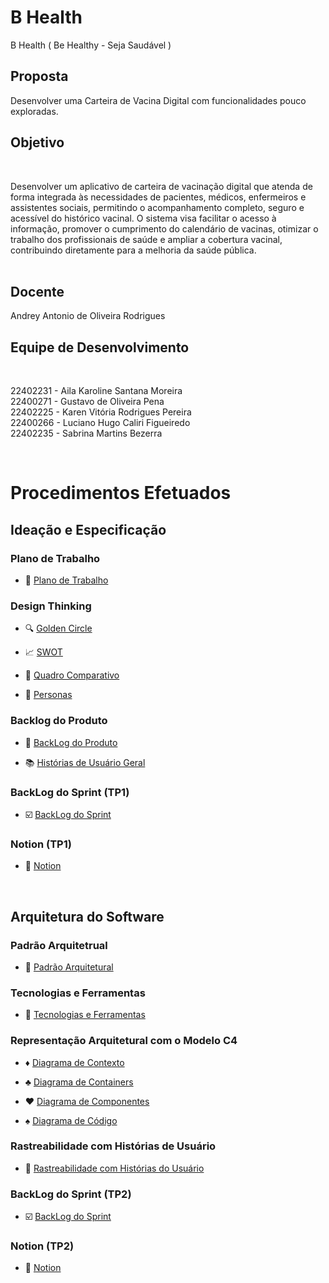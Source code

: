# B Health
 B Health ( Be Healthy - Seja Saudável )

## Proposta
Desenvolver uma Carteira de Vacina Digital com funcionalidades pouco exploradas.

## Objetivo
<br>

Desenvolver um aplicativo de carteira de vacinação digital que atenda de forma integrada às necessidades de pacientes, médicos, enfermeiros e assistentes sociais, permitindo o acompanhamento completo, seguro e acessível do histórico vacinal. O sistema visa facilitar o acesso à informação, promover o cumprimento do calendário de vacinas, otimizar o trabalho dos profissionais de saúde e ampliar a cobertura vacinal, contribuindo diretamente para a melhoria da saúde pública.
<br>
<br>

## Docente
Andrey Antonio de Oliveira Rodrigues

## Equipe de Desenvolvimento 

<br>

22402231 - Aila Karoline Santana Moreira     
22400271 - Gustavo de Oliveira Pena        
22402225 - Karen Vitória Rodrigues Pereira   
22400266 - Luciano Hugo Caliri Figueiredo    
22402235 - Sabrina Martins Bezerra

<br>

# Procedimentos Efetuados
## Ideação e Especificação

### Plano de Trabalho
- :speech_balloon: [Plano de Trabalho](https://github.com/hisokarenn/ES1-TP1/blob/859b5ccd4a17bda57965a308a1e962c64b0d5e9f/Ideacao_Especificacao/1_Plano_de_Trabalho/Plano_de_Trabalho.md)

### Design Thinking
- :mag: [Golden Circle](https://github.com/hisokarenn/ES1-TP1/blob/d64d984eea579a135c9c3db8bac4e7259134389f/Ideacao_Especificacao/2_Design_Thinking/1_Golden_Circle.md)

- :chart_with_upwards_trend: [SWOT](https://github.com/hisokarenn/ES1-TP1/blob/859b5ccd4a17bda57965a308a1e962c64b0d5e9f/Ideacao_Especificacao/2_Design_Thinking/2_SWOT.md)

- :twisted_rightwards_arrows: [Quadro Comparativo](https://github.com/hisokarenn/ES1-TP1/blob/d64d984eea579a135c9c3db8bac4e7259134389f/Ideacao_Especificacao/2_Design_Thinking/3_Quadro_Comparativo.md)

- :bust_in_silhouette: [Personas](https://github.com/hisokarenn/ES1-TP1/blob/859b5ccd4a17bda57965a308a1e962c64b0d5e9f/Ideacao_Especificacao/2_Design_Thinking/4_Personas.md)
  
### Backlog do Produto
- :busts_in_silhouette: [BackLog do Produto](https://github.com/hisokarenn/ES1-TP1/blob/dddc3d265a1f04deea29acc2e71a4026eed3c345/Ideacao_Especificacao/3_BackLog_do_Produto/BackLog_do_Produto.md)

- :books: [Histórias de Usuário Geral](https://github.com/hisokarenn/ES1-TP1/blob/dddc3d265a1f04deea29acc2e71a4026eed3c345/Ideacao_Especificacao/3_BackLog_do_Produto/Hist%C3%B3rias_de_usu%C3%A1rio.md)

### BackLog do Sprint (TP1)
- :ballot_box_with_check: [BackLog do Sprint](https://github.com/hisokarenn/ES1-TP1/blob/dddc3d265a1f04deea29acc2e71a4026eed3c345/Ideacao_Especificacao/4_BackLog_do_Sprint/BackLog_do_Sprint.md)

### Notion (TP1)
- :open_file_folder: [Notion](https://github.com/hisokarenn/ES1-TP1/tree/339d2631a9194a11bca8fbef5c0bb64f896ee82a/Ideacao_Especificacao/5_Notion)
<br>

## Arquitetura do Software
### Padrão Arquitetrual
- :triangular_ruler: [Padrão Arquitetural](https://github.com/hisokarenn/ES1-TP1/blob/24125bd3bc103330c16087f5f7c40439a8646a6e/Arquitetura_do_Software/1_Padr%C3%A3o_Arquitetural/Padr%C3%A3o_Arquitetural.md)

### Tecnologias e Ferramentas
- :hammer: [Tecnologias e Ferramentas](https://github.com/hisokarenn/ES1-TP1/blob/24125bd3bc103330c16087f5f7c40439a8646a6e/Arquitetura_do_Software/2_Tecnologias_e_Ferramentas/Tech%20Stack%20Map.md)

### Representação Arquitetural com o Modelo C4
- :diamonds: [Diagrama de Contexto](https://github.com/hisokarenn/ES1-TP1/blob/24125bd3bc103330c16087f5f7c40439a8646a6e/Arquitetura_do_Software/3_Arquitetura_Modelo_C4/1_Diagrama_de_Contexto.md)
  
- :clubs: [Diagrama de Containers](https://github.com/hisokarenn/ES1-TP1/blob/24125bd3bc103330c16087f5f7c40439a8646a6e/Arquitetura_do_Software/3_Arquitetura_Modelo_C4/2_Diagrama_de_Containers.md)
  
- :hearts: [Diagrama de Componentes](https://github.com/hisokarenn/ES1-TP1/blob/24125bd3bc103330c16087f5f7c40439a8646a6e/Arquitetura_do_Software/3_Arquitetura_Modelo_C4/3_Diagrama_de_Componentes.md)
  
- :spades: [Diagrama de Código](https://github.com/hisokarenn/ES1-TP1/blob/ea28685b30978f5be9cd8f2f8872ce3c051f03c6/Arquitetura_do_Software/3_Arquitetura_Modelo_C4/4_Diagrama_de_C%C3%B3digo_(Estrutural).md)

### Rastreabilidade com Histórias de Usuário
- :pushpin: [Rastreabilidade com Histórias do Usuário](https://github.com/hisokarenn/ES1-TP1/blob/ea28685b30978f5be9cd8f2f8872ce3c051f03c6/Arquitetura_do_Software/4_Rastreabilidade_com_Hist%C3%B3rias_de_Usu%C3%A1rio/Rastreabilidade_com_Hist%C3%B3rias_de_Usu%C3%A1rio.md)

### BackLog do Sprint (TP2)
- :ballot_box_with_check: [BackLog do Sprint](https://github.com/hisokarenn/ES1-TP1/blob/ea28685b30978f5be9cd8f2f8872ce3c051f03c6/Arquitetura_do_Software/5_BackLog_do_Sprint/BackLog_do_Sprint.md)

### Notion (TP2)
- :open_file_folder: [Notion](https://github.com/hisokarenn/ES1-TP1/blob/ea28685b30978f5be9cd8f2f8872ce3c051f03c6/Arquitetura_do_Software/6_Notion/Dailys_Scrums.md)
